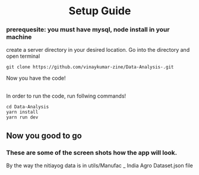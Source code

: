 # <center>Setup Guide</center>

### prerequesite: you must have mysql, node install in your machine

create a server directory in your desired location. Go into the directory and open terminal

```
git clone https://github.com/vinaykumar-zine/Data-Analysis-.git
```
Now you have the code!<br/>

<br/>In order to run the code, run follwing commands!

```
cd Data-Analysis
yarn install
yarn run dev
```

## Now you good to go 

### These are some of the screen shots how the app will look. 

By the way the nitiayog data is in utils/Manufac _ India Agro Dataset.json file

